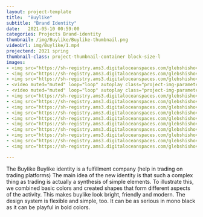 ```yaml
---
layout: project-template
title:  "Buylike"
subtitle: "Brand Identity"
date:   2021-05-10 00:59:00
categories: Projects Brand-identity
thumbnail: /img/Buylike/Buylike-thumbnail.png
videoUrl: img/Buylike/1.mp4
projectend: 2021 spring
thumbnail-class: project-thumbnail-container block-size-l
images:
- <img src="https://sh-registry.ams3.digitaloceanspaces.com/glebshishov/Buylike/Buylike-1.webp" class="project-img-parameters img-size-full" alt="Buylike-1">
- <img src="https://sh-registry.ams3.digitaloceanspaces.com/glebshishov/Buylike/Buylike-2.webp" class="project-img-parameters img-size-full" alt="Buylike-2">
- <img src="https://sh-registry.ams3.digitaloceanspaces.com/glebshishov/Buylike/Buylike-3.webp" class="project-img-parameters img-size-full" alt="Buylike-3">
- <video muted="muted" loop="loop" autoplay class="project-img-parameters img-size-tri"> <source src="https://sh-registry.ams3.digitaloceanspaces.com/glebshishov/Buylike/Buylike-anim-line.mp4"></video>
- <video muted="muted" loop="loop" autoplay class="project-img-parameters img-size-tri"> <source src="https://sh-registry.ams3.digitaloceanspaces.com/glebshishov/Buylike/Buylike-anim-cube.mp4"></video>
- <img src="https://sh-registry.ams3.digitaloceanspaces.com/glebshishov/Buylike/Buylike-4.webp" class="project-img-parameters img-size-full" alt="Buylike-4">
- <img src="https://sh-registry.ams3.digitaloceanspaces.com/glebshishov/Buylike/Buylike-5.webp" class="project-img-parameters img-size-full" alt="Buylike-5">
- <img src="https://sh-registry.ams3.digitaloceanspaces.com/glebshishov/Buylike/Buylike-6.webp" class="project-img-parameters img-size-full" alt="Buylike-6">
- <img src="https://sh-registry.ams3.digitaloceanspaces.com/glebshishov/Buylike/Buylike-7.webp" class="project-img-parameters img-size-full" alt="Buylike-7">
- <img src="https://sh-registry.ams3.digitaloceanspaces.com/glebshishov/Buylike/Buylike-8.webp" class="project-img-parameters img-size-full" alt="Buylike-8">
- <img src="https://sh-registry.ams3.digitaloceanspaces.com/glebshishov/Buylike/Buylike-9.webp" class="project-img-parameters img-size-full" alt="Buylike-9">
- <img src="https://sh-registry.ams3.digitaloceanspaces.com/glebshishov/Buylike/Buylike-10.webp" class="project-img-parameters img-size-full" alt="Buylike-10">
- <img src="https://sh-registry.ams3.digitaloceanspaces.com/glebshishov/Buylike/Buylike-11.webp" class="project-img-parameters img-size-full" alt="Buylike-11">
- <img src="https://sh-registry.ams3.digitaloceanspaces.com/glebshishov/Buylike/Buylike-12.webp" class="project-img-parameters img-size-full" alt="Buylike-12">
- <img src="https://sh-registry.ams3.digitaloceanspaces.com/glebshishov/Buylike/Buylike-13.webp" class="project-img-parameters img-size-full" alt="Buylike-13">

---
```

The Buylike Buylike identity is a fulfillment company (help in trading on trading platforms) The main idea of the new identity is that such a complex thing as trading is actually a synthesis of simple elements. To illustrate this, we combined basic colors and created shapes that form different aspects of the activity. This makes buylike look bright, friendly and modern. The design system is flexible and simple, too. It can be as serious in mono black as it can be playful in bold colors.
